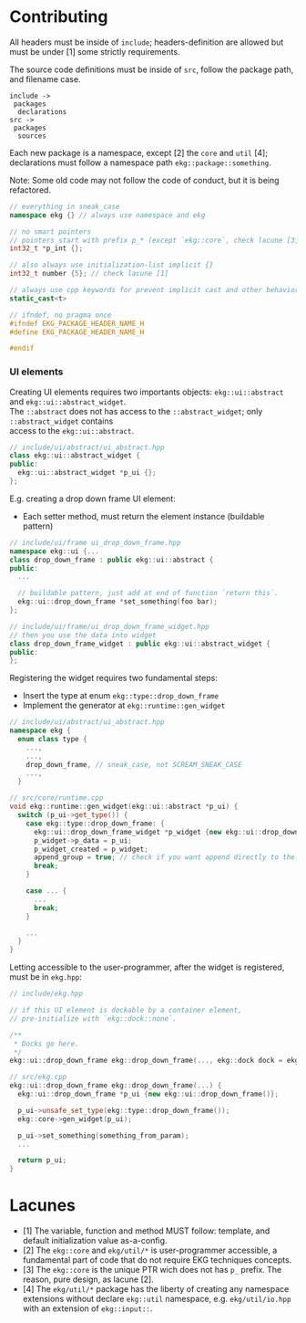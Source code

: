 # Contributing

All headers must be inside of `include`; headers-definition are allowed but must be under [1]
some strictly requirements. 

The source code definitions must be inside of `src`, follow the package path, and filename case.

```
include ->
 packages
  declarations
src ->
 packages
  sources
```

Each new package is a namespace, except [2] the `core` and `util` [4];  
declarations must follow a namespace path `ekg::package::something`.

Note: Some old code may not follow the code of conduct, but it is being refactored.

```cpp
// everything in sneak_case
namespace ekg {} // always use namespace and ekg

// no smart pointers
// pointers start with prefix p_* (except `ekg::core`, check lacune [3])
int32_t *p_int {};

// also always use initialization-list implicit {}
int32_t number {5}; // check lacune [1]

// always use cpp keywords for prevent implicit cast and other behaviors
static_cast<t>

// ifndef, no pragma once
#ifndef EKG_PACKAGE_HEADER_NAME_H
#define EKG_PACKAGE_HEADER_NAME_H

#endif
```

### UI elements

Creating UI elements requires two importants objects: `ekg::ui::abstract` and `ekg::ui::abstract_widget`.  
The `::abstract` does not has access to the `::abstract_widget`; only `::abstract_widget` contains  
access to the `ekg::ui::abstract`.

```cpp
// include/ui/abstract/ui_abstract.hpp
class ekg::ui::abstract_widget {
public:
  ekg::ui::abstract_widget *p_ui {};
};
```

E.g. creating a drop down frame UI element:
- Each setter method, must return the element instance (buildable pattern)

```cpp
// include/ui/frame ui_drop_down_frame.hpp
namespace ekg::ui {...
class drop_down_frame : public ekg::ui::abstract {
public:
  ...

  // buildable pattern, just add at end of function `return this`.
  ekg::ui::drop_down_frame *set_something(foo bar);
};

// include/ui/frame/ui_drop_down_frame_widget.hpp
// then you use the data into widget
class drop_down_frame_widget : public ekg::ui::abstract_widget {
public:
};
```

Registering the widget requires two fundamental steps: 
- Insert the type at enum `ekg::type::drop_down_frame`
- Implement the generator at `ekg::runtime::gen_widget`

```cpp
// include/ui/abstract/ui_abstract.hpp
namespace ekg {
  enum class type {
    ...,
    ...,
    drop_down_frame, // sneak_case, not SCREAM_SNEAK_CASE
    ...,
  }

// src/core/runtime.cpp
void ekg::runtime::gen_widget(ekg::ui::abstract *p_ui) {
  switch (p_ui->get_type()) {
    case ekg::type::drop_down_frame: {
      ekg::ui::drop_down_frame_widget *p_widget {new ekg::ui::drop_down_frame_widget()};
      p_widget->p_data = p_ui;
      p_widget_created = p_widget;
      append_group = true; // check if you want append directly to the frame
      break;
    }

    case ... {
      ...
      break;
    }

    ...
  }
}
```

Letting accessible to the user-programmer, after the widget is registered, must be in `ekg.hpp`:

```cpp
// include/ekg.hpp

// if this UI element is dockable by a container element,
// pre-initialize with `ekg::dock::none`.

/**
 * Docks go here.
 */
ekg::ui::drop_down_frame ekg::drop_down_frame(..., ekg::dock dock = ekg::dock::none);

// src/ekg.cpp
ekg::ui::drop_down_frame ekg::drop_down_frame(...) {
  ekg::ui::drop_down_frame *p_ui {new ekg::ui::drop_down_frame()};

  p_ui->unsafe_set_type(ekg::type::drop_down_frame());
  ekg::core->gen_widget(p_ui);

  p_ui->set_something(something_from_param);
  ...

  return p_ui;
}

```

# Lacunes
- [1] The variable, function and method MUST follow: template, and default initialization value as-a-config.
- [2] The `ekg::core` and `ekg/util/*` is user-programmer accessible, a fundamental part of code that do not require EKG techniques concepts. 
- [3] The `ekg::core` is the unique PTR wich does not has `p_` prefix. The reason, pure design, as lacune [2].
- [4] The `ekg/util/*` package has the liberty of creating any namespace extensions without declare `ekg::util` namespace, e.g. `ekg/util/io.hpp` with an extension of `ekg::input::`.
